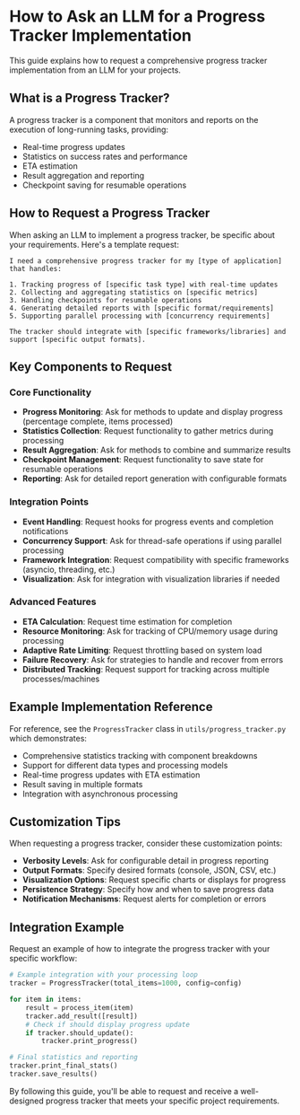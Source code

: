 # How to Ask an LLM for a Progress Tracker Implementation

This guide explains how to request a comprehensive progress tracker implementation from an LLM for your projects.

## What is a Progress Tracker?

A progress tracker is a component that monitors and reports on the execution of long-running tasks, providing:
- Real-time progress updates
- Statistics on success rates and performance
- ETA estimation
- Result aggregation and reporting
- Checkpoint saving for resumable operations

## How to Request a Progress Tracker

When asking an LLM to implement a progress tracker, be specific about your requirements. Here's a template request:

```
I need a comprehensive progress tracker for my [type of application] that handles:

1. Tracking progress of [specific task type] with real-time updates
2. Collecting and aggregating statistics on [specific metrics]
3. Handling checkpoints for resumable operations
4. Generating detailed reports with [specific format/requirements]
5. Supporting parallel processing with [concurrency requirements]

The tracker should integrate with [specific frameworks/libraries] and support [specific output formats].
```

## Key Components to Request

### Core Functionality
- **Progress Monitoring**: Ask for methods to update and display progress (percentage complete, items processed)
- **Statistics Collection**: Request functionality to gather metrics during processing
- **Result Aggregation**: Ask for methods to combine and summarize results
- **Checkpoint Management**: Request functionality to save state for resumable operations
- **Reporting**: Ask for detailed report generation with configurable formats

### Integration Points
- **Event Handling**: Request hooks for progress events and completion notifications
- **Concurrency Support**: Ask for thread-safe operations if using parallel processing
- **Framework Integration**: Request compatibility with specific frameworks (asyncio, threading, etc.)
- **Visualization**: Ask for integration with visualization libraries if needed

### Advanced Features
- **ETA Calculation**: Request time estimation for completion
- **Resource Monitoring**: Ask for tracking of CPU/memory usage during processing
- **Adaptive Rate Limiting**: Request throttling based on system load
- **Failure Recovery**: Ask for strategies to handle and recover from errors
- **Distributed Tracking**: Request support for tracking across multiple processes/machines

## Example Implementation Reference

For reference, see the `ProgressTracker` class in `utils/progress_tracker.py` which demonstrates:
- Comprehensive statistics tracking with component breakdowns
- Support for different data types and processing models
- Real-time progress updates with ETA estimation
- Result saving in multiple formats
- Integration with asynchronous processing

## Customization Tips

When requesting a progress tracker, consider these customization points:
- **Verbosity Levels**: Ask for configurable detail in progress reporting
- **Output Formats**: Specify desired formats (console, JSON, CSV, etc.)
- **Visualization Options**: Request specific charts or displays for progress
- **Persistence Strategy**: Specify how and when to save progress data
- **Notification Mechanisms**: Request alerts for completion or errors

## Integration Example

Request an example of how to integrate the progress tracker with your specific workflow:

```python
# Example integration with your processing loop
tracker = ProgressTracker(total_items=1000, config=config)

for item in items:
    result = process_item(item)
    tracker.add_result([result])
    # Check if should display progress update
    if tracker.should_update():
        tracker.print_progress()

# Final statistics and reporting
tracker.print_final_stats()
tracker.save_results()
```

By following this guide, you'll be able to request and receive a well-designed progress tracker that meets your specific project requirements.
